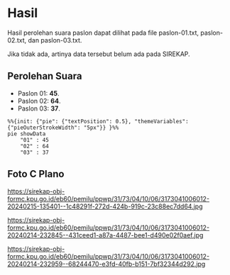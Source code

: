# Hasil

Hasil perolehan suara paslon dapat dilihat pada file paslon-01.txt, paslon-02.txt, dan paslon-03.txt.

Jika tidak ada, artinya data tersebut belum ada pada SIREKAP.

## Perolehan Suara

 * Paslon 01: **45**.
 * Paslon 02: **64**.
 * Paslon 03: **37**.

```mermaid
%%{init: {"pie": {"textPosition": 0.5}, "themeVariables": {"pieOuterStrokeWidth": "5px"}} }%%
pie showData
    "01" : 45
    "02" : 64
    "03" : 37
```
## Foto C Plano

https://sirekap-obj-formc.kpu.go.id/eb60/pemilu/ppwp/31/73/04/10/06/3173041006012-20240215-135401--1c48291f-272d-424b-919c-23c88ec7dd64.jpg

https://sirekap-obj-formc.kpu.go.id/eb60/pemilu/ppwp/31/73/04/10/06/3173041006012-20240214-232845--431ceed1-a87a-4487-bee1-d490e02f0aef.jpg

https://sirekap-obj-formc.kpu.go.id/eb60/pemilu/ppwp/31/73/04/10/06/3173041006012-20240214-232959--68244470-e3fd-40fb-b151-7bf32344d292.jpg
